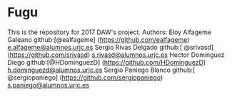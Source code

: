# Fugu
This is the repository for 2017 DAW's project.
Authors:
 Eloy Alfageme Galeano      github:[@ealfageme] (https://github.com/ealfageme)        e.alfageme@alumnos.urjc.es
 Sergio Rivas Delgado       github:[ @srivasd] (https://github.com/srivasd)         s.rivasd@alumnos.urjc.es
 Hector Dominguez Diego     github:[@HDominguezD] (https://github.com/HDominguezD)      h.dominguezd@alumnos.urjc.es
 Sergio Paniego Blanco      github:[ @sergiopaniego] (https://github.com/sergiopaniego)    s.paniego@alumnos.urjc.es
